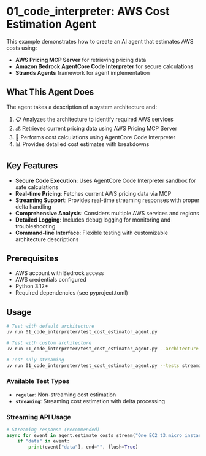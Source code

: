 # 01_code_interpreter: AWS Cost Estimation Agent

This example demonstrates how to create an AI agent that estimates AWS costs using:

- **AWS Pricing MCP Server** for retrieving pricing data
- **Amazon Bedrock AgentCore Code Interpreter** for secure calculations
- **Strands Agents** framework for agent implementation

## What This Agent Does

The agent takes a description of a system architecture and:

1. 📋 Analyzes the architecture to identify required AWS services
2. 💰 Retrieves current pricing data using AWS Pricing MCP Server
3. 🧮 Performs cost calculations using AgentCore Code Interpreter
4. 📊 Provides detailed cost estimates with breakdowns

## Key Features

- **Secure Code Execution**: Uses AgentCore Code Interpreter sandbox for safe calculations
- **Real-time Pricing**: Fetches current AWS pricing data via MCP
- **Streaming Support**: Provides real-time streaming responses with proper delta handling
- **Comprehensive Analysis**: Considers multiple AWS services and regions
- **Detailed Logging**: Includes debug logging for monitoring and troubleshooting
- **Command-line Interface**: Flexible testing with customizable architecture descriptions

## Prerequisites

- AWS account with Bedrock access
- AWS credentials configured
- Python 3.12+
- Required dependencies (see pyproject.toml)

## Usage

```bash
# Test with default architecture
uv run 01_code_interpreter/test_cost_estimator_agent.py

# Test with custom architecture  
uv run 01_code_interpreter/test_cost_estimator_agent.py --architecture "Two EC2 m5.large instances"

# Test only streaming
uv run 01_code_interpreter/test_cost_estimator_agent.py --tests streaming
```

### Available Test Types

- **`regular`**: Non-streaming cost estimation
- **`streaming`**: Streaming cost estimation with delta processing

### Streaming API Usage

```python
# Streaming response (recommended)
async for event in agent.estimate_costs_stream("One EC2 t3.micro instance running 24/7"):
    if "data" in event:
        print(event["data"], end="", flush=True)
```
